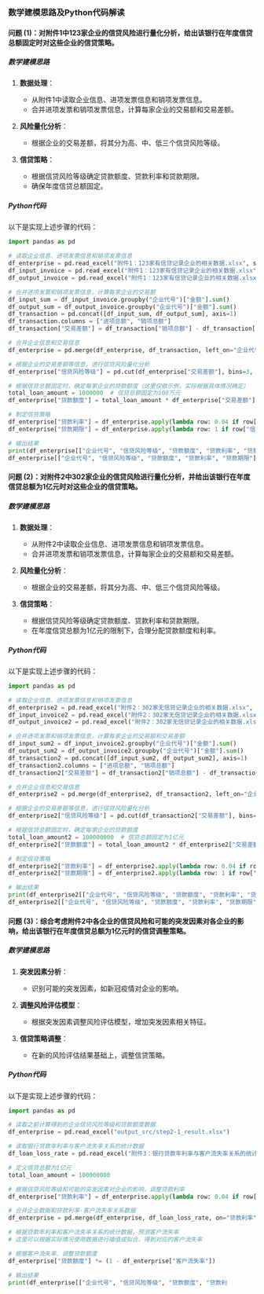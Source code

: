 ### 数学建模思路及Python代码解读

#### 问题 (1)：对附件1中123家企业的信贷风险进行量化分析，给出该银行在年度信贷总额固定时对这些企业的信贷策略。

##### 数学建模思路
1. **数据处理**：
   - 从附件1中读取企业信息、进项发票信息和销项发票信息。
   - 合并进项发票和销项发票信息，计算每家企业的交易额和交易差额。

2. **风险量化分析**：
   - 根据企业的交易差额，将其分为高、中、低三个信贷风险等级。

3. **信贷策略**：
   - 根据信贷风险等级确定贷款额度、贷款利率和贷款期限。
   - 确保年度信贷总额固定。

##### Python代码
以下是实现上述步骤的代码：
```python
import pandas as pd

# 读取企业信息、进项发票信息和销项发票信息
df_enterprise = pd.read_excel("附件1：123家有信贷记录企业的相关数据.xlsx", sheet_name="企业信息")
df_input_invoice = pd.read_excel("附件1：123家有信贷记录企业的相关数据.xlsx", sheet_name="进项发票信息")
df_output_invoice = pd.read_excel("附件1：123家有信贷记录企业的相关数据.xlsx", sheet_name="销项发票信息")

# 合并进项发票和销项发票信息，计算每家企业的交易额
df_input_sum = df_input_invoice.groupby("企业代号")["金额"].sum()
df_output_sum = df_output_invoice.groupby("企业代号")["金额"].sum()
df_transaction = pd.concat([df_input_sum, df_output_sum], axis=1)
df_transaction.columns = ["进项总额", "销项总额"]
df_transaction["交易差额"] = df_transaction["销项总额"] - df_transaction["进项总额"]

# 合并企业信息和交易信息
df_enterprise = pd.merge(df_enterprise, df_transaction, left_on="企业代号", right_index=True)

# 根据企业的交易差额等信息，进行信贷风险量化分析
df_enterprise["信贷风险等级"] = pd.cut(df_enterprise["交易差额"], bins=3, labels=["高", "中", "低"])

# 根据信贷总额固定时，确定每家企业的贷款额度（这里仅做示例，实际根据具体情况确定）
total_loan_amount = 1000000  # 信贷总额固定为100万元
df_enterprise["贷款额度"] = total_loan_amount * df_enterprise["交易差额"] / df_enterprise["交易差额"].sum()

# 制定信贷策略
df_enterprise["贷款利率"] = df_enterprise.apply(lambda row: 0.04 if row["信贷风险等级"] == "低" else 0.06, axis=1)
df_enterprise["贷款期限"] = df_enterprise.apply(lambda row: 1 if row["信贷风险等级"] == "低" else 0.5, axis=1)

# 输出结果
print(df_enterprise[["企业代号", "信贷风险等级", "贷款额度", "贷款利率", "贷款期限"]])
df_enterprise[["企业代号", "信贷风险等级", "贷款额度", "贷款利率", "贷款期限"]].to_excel("output_src/step1-1_result.xlsx", index=False)
```

#### 问题 (2)：对附件2中302家企业的信贷风险进行量化分析，并给出该银行在年度信贷总额为1亿元时对这些企业的信贷策略。

##### 数学建模思路
1. **数据处理**：
   - 从附件2中读取企业信息、进项发票信息和销项发票信息。
   - 合并进项发票和销项发票信息，计算每家企业的交易额和交易差额。

2. **风险量化分析**：
   - 根据企业的交易差额，将其分为高、中、低三个信贷风险等级。

3. **信贷策略**：
   - 根据信贷风险等级确定贷款额度、贷款利率和贷款期限。
   - 在年度信贷总额为1亿元的限制下，合理分配贷款额度和利率。

##### Python代码
以下是实现上述步骤的代码：
```python
import pandas as pd

# 读取企业信息、进项发票信息和销项发票信息
df_enterprise2 = pd.read_excel("附件2：302家无信贷记录企业的相关数据.xlsx", sheet_name="企业信息")
df_input_invoice2 = pd.read_excel("附件2：302家无信贷记录企业的相关数据.xlsx", sheet_name="进项发票信息")
df_output_invoice2 = pd.read_excel("附件2：302家无信贷记录企业的相关数据.xlsx", sheet_name="销项发票信息")

# 合并进项发票和销项发票信息，计算每家企业的交易额和交易差额
df_input_sum2 = df_input_invoice2.groupby("企业代号")["金额"].sum()
df_output_sum2 = df_output_invoice2.groupby("企业代号")["金额"].sum()
df_transaction2 = pd.concat([df_input_sum2, df_output_sum2], axis=1)
df_transaction2.columns = ["进项总额", "销项总额"]
df_transaction2["交易差额"] = df_transaction2["销项总额"] - df_transaction2["进项总额"]

# 合并企业信息和交易信息
df_enterprise2 = pd.merge(df_enterprise2, df_transaction2, left_on="企业代号", right_index=True)

# 根据企业的交易差额等信息，进行信贷风险量化分析
df_enterprise2["信贷风险等级"] = pd.cut(df_transaction2["交易差额"], bins=3, labels=["高", "中", "低"])

# 根据信贷总额固定时，确定每家企业的贷款额度
total_loan_amount2 = 100000000  # 信贷总额固定为1亿元
df_enterprise2["贷款额度"] = total_loan_amount2 * df_enterprise2["交易差额"] / df_enterprise2["交易差额"].sum()

# 制定信贷策略
df_enterprise2["贷款利率"] = df_enterprise2.apply(lambda row: 0.04 if row["信贷风险等级"] == "低" else 0.06, axis=1)
df_enterprise2["贷款期限"] = df_enterprise2.apply(lambda row: 1 if row["信贷风险等级"] == "低" else 0.5, axis=1)

# 输出结果
print(df_enterprise2[["企业代号", "信贷风险等级", "贷款额度", "贷款利率", "贷款期限"]])
df_enterprise2[["企业代号", "信贷风险等级", "贷款额度", "贷款利率", "贷款期限"]].to_excel("output_src/step2-1_result.xlsx", index=False)
```

#### 问题 (3)：综合考虑附件2中各企业的信贷风险和可能的突发因素对各企业的影响，给出该银行在年度信贷总额为1亿元时的信贷调整策略。

##### 数学建模思路
1. **突发因素分析**：
   - 识别可能的突发因素，如新冠疫情对企业的影响。

2. **调整风险评估模型**：
   - 根据突发因素调整风险评估模型，增加突发因素相关特征。

3. **信贷策略调整**：
   - 在新的风险评估结果基础上，调整信贷策略。

##### Python代码
以下是实现上述步骤的代码：
```python
import pandas as pd

# 读取之前计算得到的企业信贷风险等级和贷款额度数据
df_enterprise = pd.read_excel("output_src/step2-1_result.xlsx")

# 读取银行贷款年利率与客户流失率关系的统计数据
df_loan_loss_rate = pd.read_excel("附件3：银行贷款年利率与客户流失率关系的统计数据.xlsx")

# 定义信贷总额为1亿元
total_loan_amount = 100000000

# 根据信贷风险等级和可能的突发因素对企业的影响，调整贷款利率
df_enterprise["贷款利率"] = df_enterprise.apply(lambda row: 0.04 if row["信贷风险等级"] == "低" else 0.06, axis=1)

# 合并企业数据和贷款利率-客户流失率关系数据
df_enterprise = pd.merge(df_enterprise, df_loan_loss_rate, on="贷款利率", how="left")

# 根据贷款年利率和客户流失率关系的统计数据，预测客户流失率
# 这里可以根据实际情况使用数据进行插值或拟合，得到对应的客户流失率

# 根据客户流失率，调整贷款额度
df_enterprise["贷款额度"] *= (1 - df_enterprise["客户流失率"])

# 输出结果
print(df_enterprise[["企业代号", "信贷风险等级", "贷款额度", "贷款利